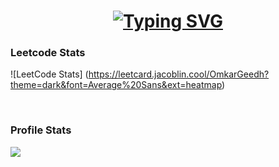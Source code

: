 <h1 align="center">
    <a href="https://git.io/typing-svg"><img src="https://readme-typing-svg.herokuapp.com?font=Fira+Code&size=30&duration=3000&pause=1000&random=false&width=435&lines=Hello+World+%F0%9F%91%8B;This+is+Omkar+Geedh;Welcome+to+my+Github+" alt="Typing SVG" /></a>
</h1>


### Leetcode Stats 
![LeetCode Stats] (https://leetcard.jacoblin.cool/OmkarGeedh?theme=dark&font=Average%20Sans&ext=heatmap)

<br>

### Profile Stats
![](https://komarev.com/ghpvc/?username=OmkarGeedh&color=green)
